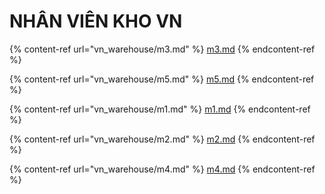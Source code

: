 # NHÂN VIÊN KHO VN

{% content-ref url="vn_warehouse/m3.md" %}
[m3.md](vn\_warehouse/m3.md)
{% endcontent-ref %}

{% content-ref url="vn_warehouse/m5.md" %}
[m5.md](vn\_warehouse/m5.md)
{% endcontent-ref %}

{% content-ref url="vn_warehouse/m1.md" %}
[m1.md](vn\_warehouse/m1.md)
{% endcontent-ref %}

{% content-ref url="vn_warehouse/m2.md" %}
[m2.md](vn\_warehouse/m2.md)
{% endcontent-ref %}

{% content-ref url="vn_warehouse/m4.md" %}
[m4.md](vn\_warehouse/m4.md)
{% endcontent-ref %}
